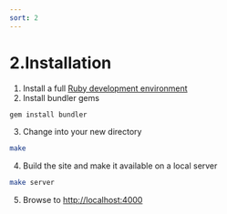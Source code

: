 ```yaml
---
sort: 2
---
```


# 2.Installation

1. Install a full [Ruby development environment](https://jekyllrb.com/docs/installation/)
2. Install bundler gems
```sh
gem install bundler
```
3. Change into your new directory
```sh
make
```
4. Build the site and make it available on a local server
```sh
make server
```
5. Browse to [http://localhost:4000](http://localhost:4000)
